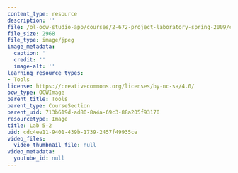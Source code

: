```yaml
---
content_type: resource
description: ''
file: /ol-ocw-studio-app/courses/2-672-project-laboratory-spring-2009/cdc4ee119401439b17392457f49935ce_lab52.jpg
file_size: 2968
file_type: image/jpeg
image_metadata:
  caption: ''
  credit: ''
  image-alt: ''
learning_resource_types:
- Tools
license: https://creativecommons.org/licenses/by-nc-sa/4.0/
ocw_type: OCWImage
parent_title: Tools
parent_type: CourseSection
parent_uid: 713b619d-ad80-8a4a-69c3-88a205f93170
resourcetype: Image
title: Lab 5-2
uid: cdc4ee11-9401-439b-1739-2457f49935ce
video_files:
  video_thumbnail_file: null
video_metadata:
  youtube_id: null
---
```

